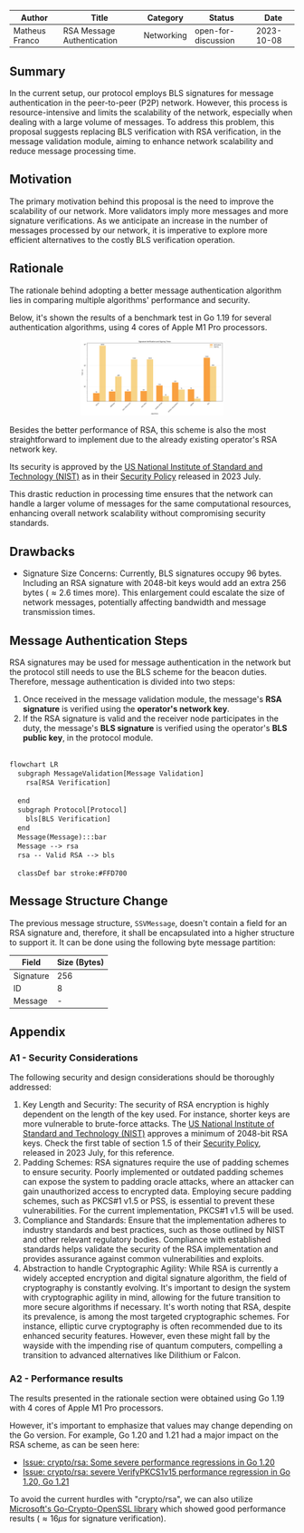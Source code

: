 |     Author     |           Title            |  Category  |       Status        |    Date    |
| -------------- | -------------------------- | ---------- | ------------------- | ---------- |
| Matheus Franco | RSA Message Authentication | Networking | open-for-discussion | 2023-10-08 |

## Summary

In the current setup, our protocol employs BLS signatures for message authentication in the peer-to-peer (P2P) network. However, this process is resource-intensive and limits the scalability of the network, especially when dealing with a large volume of messages. To address this problem, this proposal suggests replacing BLS verification with RSA verification, in the message validation module, aiming to enhance network scalability and reduce message processing time.

## Motivation

The primary motivation behind this proposal is the need to improve the scalability of our network. More validators imply more messages and more signature verifications. As we anticipate an increase in the number of messages processed by our network, it is imperative to explore more efficient alternatives to the costly BLS verification operation.

## Rationale

The rationale behind adopting a better message authentication algorithm lies in comparing multiple algorithms' performance and security.

Below, it's shown the results of a benchmark test in Go 1.19 for several authentication algorithms, using 4 cores of Apple M1 Pro processors.

<p align="center">
<img src="./images/rsa_message_authentication/asymmetric_scheme_performance.png"  width="50%" height="10%">
</p>

Besides the better performance of RSA, this scheme is also the most straightforward to implement due to the already existing operator's RSA network key.

Its security is approved by the [US National Institute of Standard and Technology (NIST)](https://www.nist.gov) as in their [Security Policy](https://csrc.nist.gov/CSRC/media/projects/cryptographic-module-validation-program/documents/security-policies/140sp4172.pdf) released in 2023 July.

This drastic reduction in processing time ensures that the network can handle a larger volume of messages for the same computational resources, enhancing overall network scalability without compromising security standards.

## Drawbacks

- Signature Size Concerns: Currently, BLS signatures occupy 96 bytes. Including an RSA signature with 2048-bit keys would add an extra 256 bytes ($\approx 2.6$ times more). This enlargement could escalate the size of network messages, potentially affecting bandwidth and message transmission times.

## Message Authentication Steps

RSA signatures may be used for message authentication in the network but the protocol still needs to use the BLS scheme for the beacon duties. Therefore, message authentication is divided into two steps:
1. Once received in the message validation module, the message's **RSA signature** is verified using the **operator's network key**.
2. If the RSA signature is valid and the receiver node participates in the duty, the message's **BLS signature** is verified using the operator's **BLS public key**, in the protocol module.

```mermaid

flowchart LR
  subgraph MessageValidation[Message Validation]
    rsa[RSA Verification]

  end
  subgraph Protocol[Protocol]
    bls[BLS Verification]
  end
  Message(Message):::bar
  Message --> rsa
  rsa -- Valid RSA --> bls

  classDef bar stroke:#FFD700
```

## Message Structure Change

The previous message structure, `SSVMessage`, doesn't contain a field for an RSA signature and, therefore, it shall be encapsulated into a higher structure to support it. It can be done using the following byte message partition:

| Field     | Size (Bytes) |
|-----------|--------------|
| Signature | 256          |
| ID        | 8            |
| Message   | -            |


## Appendix

### A1 - Security Considerations

The following security and design considerations should be thoroughly addressed:

1. Key Length and Security: The security of RSA encryption is highly dependent on the length of the key used. For instance, shorter keys are more vulnerable to brute-force attacks. The [US National Institute of Standard and Technology (NIST)](https://www.nist.gov) approves a minimum of 2048-bit RSA keys. Check the first table of section 1.5 of their [Security Policy](https://csrc.nist.gov/CSRC/media/projects/cryptographic-module-validation-program/documents/security-policies/140sp4172.pdf), released in 2023 July, for this reference.
2. Padding Schemes: RSA signatures require the use of padding schemes to ensure security. Poorly implemented or outdated padding schemes can expose the system to padding oracle attacks, where an attacker can gain unauthorized access to encrypted data. Employing secure padding schemes, such as PKCS#1 v1.5 or PSS, is essential to prevent these vulnerabilities. For the current implementation, PKCS#1 v1.5 will be used.
3. Compliance and Standards: Ensure that the implementation adheres to industry standards and best practices, such as those outlined by NIST and other relevant regulatory bodies. Compliance with established standards helps validate the security of the RSA implementation and provides assurance against common vulnerabilities and exploits.
4. Abstraction to handle Cryptographic Agility: While RSA is currently a widely accepted encryption and digital signature algorithm, the field of cryptography is constantly evolving. It's important to design the system with cryptographic agility in mind, allowing for the future transition to more secure algorithms if necessary. It's worth noting that RSA, despite its prevalence, is among the most targeted cryptographic schemes. For instance, elliptic curve cryptography is often recommended due to its enhanced security features. However, even these might fall by the wayside with the impending rise of quantum computers, compelling a transition to advanced alternatives like Dilithium or Falcon.

### A2 - Performance results

The results presented in the rationale section were obtained using Go 1.19 with 4 cores of Apple M1 Pro processors.

However, it's important to emphasize that values may change depending on the Go version. For example, Go 1.20 and 1.21 had a major impact on the RSA scheme, as can be seen here:
- [Issue: crypto/rsa: Some severe performance regressions in Go 1.20](https://github.com/golang/go/issues/59442)
- [Issue: crypto/rsa: severe VerifyPKCS1v15 performance regression in Go 1.20, Go 1.21](https://github.com/golang/go/issues/63516)

To avoid the current hurdles with "crypto/rsa", we can also utilize [Microsoft's Go-Crypto-OpenSSL library](https://github.com/microsoft/go-crypto-openssl) which showed good performance results ($\approx 16 \mu s$ for signature verification).
